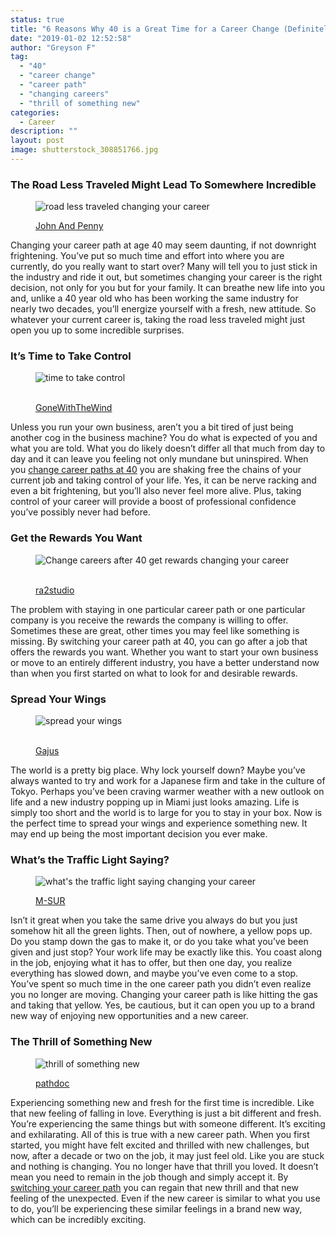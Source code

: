 ```yaml
---
status: true
title: "6 Reasons Why 40 is a Great Time for a Career Change (Definitely #3)"
date: "2019-01-02 12:52:58"
author: "Greyson F"
tag:
  - "40"
  - "career change"
  - "career path"
  - "changing careers"
  - "thrill of something new"
categories:
  - Career
description: ""
layout: post
image: shutterstock_308851766.jpg
---
```


### The Road Less Traveled Might Lead To Somewhere Incredible

<figure aria-describedby="caption-attachment-4405" class="wp-caption alignnone" id="attachment_4405" style="width: 700px">

![road less traveled changing your career](/posts/shutterstock_519707032.jpg)<figcaption class="wp-caption-text" id="caption-attachment-4405">[John And Penny](https://www.shutterstock.com/image-photo/small-country-road-leading-into-mountain-519707032)</figcaption></figure>

Changing your career path at age 40 may seem daunting, if not downright frightening. You’ve put so much time and effort into where you are currently, do you really want to start over? Many will tell you to just stick in the industry and ride it out, but sometimes changing your career is the right decision, not only for you but for your family. It can breathe new life into you and, unlike a 40 year old who has been working the same industry for nearly two decades, you’ll energize yourself with a fresh, new attitude. So whatever your current career is, taking the road less traveled might just open you up to some incredible surprises.

### It’s Time to Take Control

<figure aria-describedby="caption-attachment-4406" class="wp-caption alignnone" id="attachment_4406" style="width: 700px">

![time to take control](/posts/shutterstock_475214050.jpg)<figcaption class="wp-caption-text" id="caption-attachment-4406">  
[GoneWithTheWind](https://www.shutterstock.com/image-photo/classy-mature-woman-breaking-chains-isolated-475214050)</figcaption></figure>

Unless you run your own business, aren’t you a bit tired of just being another cog in the business machine? You do what is expected of you and what you are told. What you do likely doesn’t differ all that much from day to day and it can leave you feeling not only mundane but uninspired. When you [change career paths at 40](/10-ways-to-change-careers-in-your-40s-and-beyond) you are shaking free the chains of your current job and taking control of your life. Yes, it can be nerve racking and even a bit frightening, but you’ll also never feel more alive. Plus, taking control of your career will provide a boost of professional confidence you’ve possibly never had before.

### Get the Rewards You Want

<figure aria-describedby="caption-attachment-4404" class="wp-caption alignnone" id="attachment_4404" style="width: 700px">

![Change careers after 40 get rewards changing your career](/posts/shutterstock_308851766.jpg)<figcaption class="wp-caption-text" id="caption-attachment-4404">  
 [ra2studio](https://www.shutterstock.com/image-photo/business-woman-on-road-heading-toward-308851766)</figcaption></figure>

The problem with staying in one particular career path or one particular company is you receive the rewards the company is willing to offer. Sometimes these are great, other times you may feel like something is missing. By switching your career path at 40, you can go after a job that offers the rewards you want. Whether you want to start your own business or move to an entirely different industry, you have a better understand now than when you first started on what to look for and desirable rewards.

### Spread Your Wings

<figure aria-describedby="caption-attachment-4407" class="wp-caption alignnone" id="attachment_4407" style="width: 700px">

![spread your wings](/posts/shutterstock_263748254.jpg)<figcaption class="wp-caption-text" id="caption-attachment-4407">  
[Gajus](https://www.shutterstock.com/image-photo/close-businessman-business-suit-showing-small-263748254)</figcaption></figure>

The world is a pretty big place. Why lock yourself down? Maybe you’ve always wanted to try and work for a Japanese firm and take in the culture of Tokyo. Perhaps you’ve been craving warmer weather with a new outlook on life and a new industry popping up in Miami just looks amazing. Life is simply too short and the world is to large for you to stay in your box. Now is the perfect time to spread your wings and experience something new. It may end up being the most important decision you ever make.

### What’s the Traffic Light Saying?

<figure aria-describedby="caption-attachment-4408" class="wp-caption alignnone" id="attachment_4408" style="width: 700px">

![what's the traffic light saying changing your career](/posts/shutterstock_537386812.jpg)<figcaption class="wp-caption-text" id="caption-attachment-4408">[ M-SUR](https://www.shutterstock.com/image-photo/traffic-jam-vs-open-road-sign-537386812?src=WhXI757koSD9U1waldxHPg-3-60)</figcaption></figure>

Isn’t it great when you take the same drive you always do but you just somehow hit all the green lights. Then, out of nowhere, a yellow pops up. Do you stamp down the gas to make it, or do you take what you’ve been given and just stop? Your work life may be exactly like this. You coast along in the job, enjoying what it has to offer, but then one day, you realize everything has slowed down, and maybe you’ve even come to a stop. You’ve spent so much time in the one career path you didn’t even realize you no longer are moving. Changing your career path is like hitting the gas and taking that yellow. Yes, be cautious, but it can open you up to a brand new way of enjoying new opportunities and a new career.

### The Thrill of Something New

<figure aria-describedby="caption-attachment-4409" class="wp-caption alignnone" id="attachment_4409" style="width: 700px">

![thrill of something new](/posts/shutterstock_305253032.jpg)<figcaption class="wp-caption-text" id="caption-attachment-4409">[pathdoc](https://www.shutterstock.com/image-photo/two-women-optimistic-lady-having-solution-305253032)</figcaption></figure>

Experiencing something new and fresh for the first time is incredible. Like that new feeling of falling in love. Everything is just a bit different and fresh. You’re experiencing the same things but with someone different. It’s exciting and exhilarating. All of this is true with a new career path. When you first started, you might have felt excited and thrilled with new challenges, but now, after a decade or two on the job, it may just feel old. Like you are stuck and nothing is changing. You no longer have that thrill you loved. It doesn’t mean you need to remain in the job though and simply accept it. By [switching your career path](/10-steps-for-a-successful-career-change) you can regain that new thrill and that new feeling of the unexpected. Even if the new career is similar to what you use to do, you’ll be experiencing these similar feelings in a brand new way, which can be incredibly exciting.
